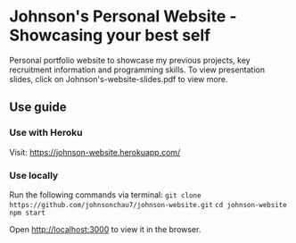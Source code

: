 # Johnson's Personal Website - Showcasing your best self

Personal portfolio website to showcase my previous projects, key recruitment information and programming skills. To view presentation slides, click on Johnson's-website-slides.pdf to view more. 

## Use guide

### Use with Heroku

Visit: https://johnson-website.herokuapp.com/

### Use locally

Run the following commands via terminal:
`git clone https://github.com/johnsonchau7/johnson-website.git`
`cd johnson-website`
`npm start`

Open [http://localhost:3000](http://localhost:3000) to view it in the browser.
